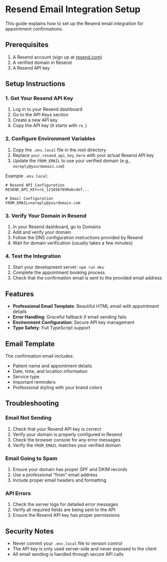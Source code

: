 # Resend Email Integration Setup

This guide explains how to set up the Resend email integration for appointment confirmations.

## Prerequisites

1. A Resend account (sign up at [resend.com](https://resend.com))
2. A verified domain in Resend
3. A Resend API key

## Setup Instructions

### 1. Get Your Resend API Key

1. Log in to your Resend dashboard
2. Go to the API Keys section
3. Create a new API key
4. Copy the API key (it starts with `re_`)

### 2. Configure Environment Variables

1. Copy the `.env.local` file in the root directory
2. Replace `your_resend_api_key_here` with your actual Resend API key
3. Update the `FROM_EMAIL` to use your verified domain (e.g., `noreply@yourdomain.com`)

Example `.env.local`:
```
# Resend API Configuration
RESEND_API_KEY=re_1234567890abcdef...

# Email Configuration
FROM_EMAIL=noreply@yourdomain.com
```

### 3. Verify Your Domain in Resend

1. In your Resend dashboard, go to Domains
2. Add and verify your domain
3. Follow the DNS configuration instructions provided by Resend
4. Wait for domain verification (usually takes a few minutes)

### 4. Test the Integration

1. Start your development server: `npm run dev`
2. Complete the appointment booking process
3. Check that the confirmation email is sent to the provided email address

## Features

- **Professional Email Template**: Beautiful HTML email with appointment details
- **Error Handling**: Graceful fallback if email sending fails
- **Environment Configuration**: Secure API key management
- **Type Safety**: Full TypeScript support

## Email Template

The confirmation email includes:
- Patient name and appointment details
- Date, time, and location information
- Service type
- Important reminders
- Professional styling with your brand colors

## Troubleshooting

### Email Not Sending
1. Check that your Resend API key is correct
2. Verify your domain is properly configured in Resend
3. Check the browser console for any error messages
4. Verify the `FROM_EMAIL` matches your verified domain

### Email Going to Spam
1. Ensure your domain has proper SPF and DKIM records
2. Use a professional "from" email address
3. Include proper email headers and formatting

### API Errors
1. Check the server logs for detailed error messages
2. Verify all required fields are being sent to the API
3. Ensure the Resend API key has proper permissions

## Security Notes

- Never commit your `.env.local` file to version control
- The API key is only used server-side and never exposed to the client
- All email sending is handled through secure API calls 